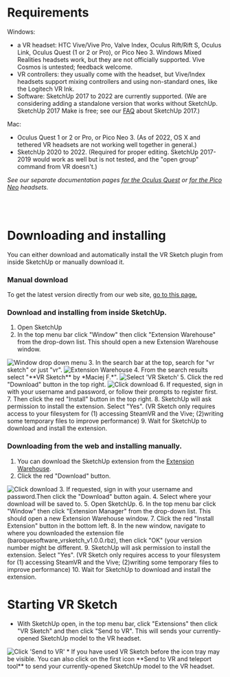 # Requirements

Windows:

* a VR headset: HTC Vive/Vive Pro, Valve Index, Oculus Rift/Rift S,
  Oculus Link, Oculus Quest (1 or 2 or Pro), or Pico Neo 3.
  Windows Mixed Realities headsets work, but they are not officially supported.
  Vive Cosmos is untested; feedback welcome.
* VR controllers: they usually come with the headset, but Vive/Index headsets support mixing controllers and using non-standard ones, like the Logitech VR Ink.
* Software: SketchUp 2017 to 2022 are currently supported. (We are considering adding a standalone version that works without SketchUp. SketchUp 2017 Make is free; see our <a href="faqs.html">FAQ</a> about SketchUp 2017.)

Mac:

* Oculus Quest 1 or 2 or Pro, or Pico Neo 3.  (As of 2022, OS X and tethered VR headsets are not working well together in general.)
* SketchUp 2020 to 2022.  (Required for proper editing.  SketchUp 2017-2019 would work as well but is not tested, and the "open group" command from VR doesn't.)

*See our separate documentation pages <a href="docs-getting-started-quest.html">for the Oculus Quest</a> or
<a href="docs-getting-started-piconeo.html">for the Pico Neo</a> headsets.*

<br><br>

# Downloading and installing

You can either download and automatically install the VR Sketch plugin from inside SketchUp or manually download it.

### Manual download
To get the latest version directly from our web site, <a href="https://vrsketch.eu/downloads.html">go to this page.</a>

### Download and installing from inside SketchUp.
  1. Open SketchUp
  2. In the top menu bar click "Window" then click "Extension Warehouse" from the drop-down list. This should open a new Extension Warehouse window.
  <img class="img-fluid shadow my-3" src="./img/docs/window-drop-down-menu.png" alt="Window drop down menu"> 
  3. In the search bar at the top, search for "vr sketch" or just "vr". 
  <img class="img-fluid shadow my-3" src="./img/docs/warehouse.png" alt="Extension Warehouse"> 
  4. From the search results select "**VR Sketch** by *Maciej F.*". 
  <img class="img-fluid shadow my-3" src="./img/docs/search.png" alt="Select 'VR Sketch'"> 
  5. Click the red "Download" button in the top right. 
  <img class="img-fluid shadow my-3" src="./img/docs/found.png" alt="Click download"> 
  6. If requested, sign in with your username and password, or follow their prompts to register first.
  7. Then click the red "Install" button in the top right.
  8. SketchUp will ask permission to install the extension. Select "Yes". (VR Sketch only requires access to your filesystem for (1) accessing SteamVR and the Vive; (2)writing some temporary files to improve performance)
  9. Wait for SketchUp to download and install the extension.

### Downloading from the web and installing manually.
  1. You can download the SketchUp extension from the [Extension Warehouse](https://extensions.sketchup.com/en/content/lightscape-vr-designer "Extension Warehouse"). 
  2. Click the red "Download" button. 
  <img class="img-fluid shadow my-3" src="./img/docs/browser.png" alt="Click download"> 
  3. If requested, sign in with your username and password.Then click the "Download" button again.
  4. Select where your download will be saved to.
  5. Open SketchUp.
  6. In the top menu bar click "Window" then click "Extension Manager" from the drop-down list. This should open a new Extension Warehouse window. 
  7. Click the red "Install Extension" button in the bottom left. 
  8. In the new window, navigate to where you downloaded the extension file (baroquesoftware_vrsketch_v1.0.0.rbz), then click "OK" (your version number might be different.
  9. SketchUp will ask permission to install the extension. Select "Yes". (VR Sketch only requires access to your filesystem for (1) accessing SteamVR and the Vive; (2)writing some temporary files to improve performance)
  10. Wait for SketchUp to download and install the extension.

# Starting VR Sketch

* With SketchUp open, in the top menu bar, click "Extensions" then click "VR Sketch" and then click "Send to VR". This will sends your currently-opened SketchUp model to the VR headset. 
<img class="img-fluid shadow my-3" src="./img/docs/menu-vr.png" alt="Click 'Send to VR'"> 
* If you have used VR Sketch before the icon tray may be visible. You can also click on the first icon **Send to VR and teleport tool** to send your currently-opened SketchUp model to the VR headset. 
